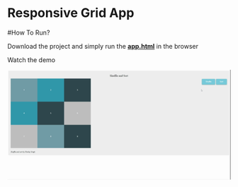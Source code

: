 # Responsive Grid App 

#How To Run?

Download the project and simply run the <b><a href="app.html" target="_blank">app.html</a></b> in the browser

Watch the demo

![Farmers Market Finder Demo](gridApp.gif)
